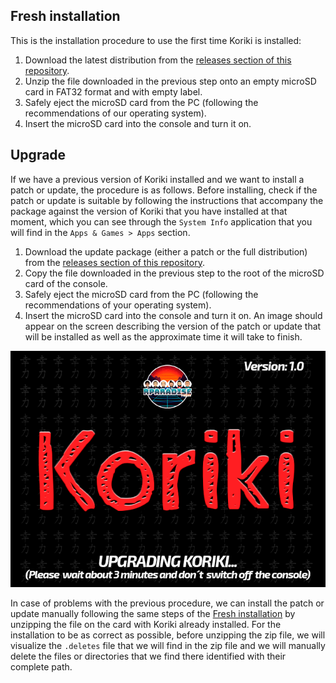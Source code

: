 ## Fresh installation

This is the installation procedure to use the first time Koriki is installed:

1. Download the latest distribution from the [releases section of this repository](https://github.com/Rparadise-Team/Koriki/releases/latest).
2. Unzip the file downloaded in the previous step onto an empty microSD card in FAT32 format and with empty label.
3. Safely eject the microSD card from the PC (following the recommendations of our operating system).
4. Insert the microSD card into the console and turn it on.

## Upgrade

If we have a previous version of Koriki installed and we want to install a patch or update, the procedure is as follows. Before installing, check if the patch or update is suitable by following the instructions that accompany the package against the version of Koriki that you have installed at that moment, which you can see through the `System Info` application that you will find in the `Apps & Games > Apps` section.

1. Download the update package (either a patch or the full distribution) from the [releases section of this repository](https://github.com/Rparadise-Team/Koriki/releases).
2. Copy the file downloaded in the previous step to the root of the microSD card of the console.
3. Safely eject the microSD card from the PC (following the recommendations of your operating system).
4. Insert the microSD card into the console and turn it on. An image should appear on the screen describing the version of the patch or update that will be installed as well as the approximate time it will take to finish.

![Update splash screen](images/update_splash.png)

In case of problems with the previous procedure, we can install the patch or update manually following the same steps of the [Fresh installation](#fresh_installation) by unzipping the file on the card with Koriki already installed. For the installation to be as correct as possible, before unzipping the zip file, we will visualize the `.deletes` file that we will find in the zip file and we will manually delete the files or directories that we find there identified with their complete path.
